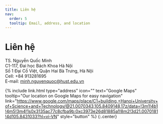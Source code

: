 ```yaml
---
title: Liên hệ
nav:
  order: 5
  tooltip: Email, address, and location
---
```


# <i class="fas fa-envelope"></i>Liên hệ
TS. Nguyễn Quốc Minh<br>
C1-117, Đai học Bách Khoa Hà Nội<br>
Số 1 Đại Cồ Việt, Quận Hai Bà Trưng, Hà Nội<br>
Cell: +84 913281695<br>
E-mail: minh.nguyenquoc@hust.edu.vn

{%
  include link.html
  type="address"
  icon=""
  text="Google Maps"
  tooltip="Our location on Google Maps for easy navigation"
  link="https://www.google.com/maps/place/C1+building,+Hanoi+University+of+Science+and+Technology/@21.0070343,105.8409148,17z/data=!3m1!4b1!4m5!3m4!1s0x3135ac77c8cfba9b:0xc3973e26d81885a1!8m2!3d21.0070181!4d105.8431033?hl=vi-VN"
  style="button"
%}
{:.center}
